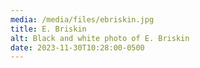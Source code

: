 ```yaml
---
media: /media/files/ebriskin.jpg
title: E. Briskin
alt: Black and white photo of E. Briskin
date: 2023-11-30T10:28:00-0500
---
```


